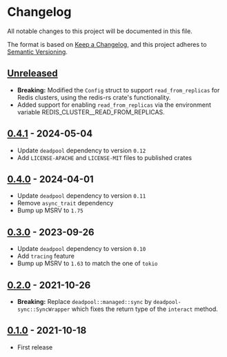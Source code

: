 # Changelog

All notable changes to this project will be documented in this file.

The format is based on [Keep a Changelog](https://keepachangelog.com/en/1.1.0/),
and this project adheres to [Semantic Versioning](https://semver.org/spec/v2.0.0.html).

<!-- next-header -->

## [Unreleased]

- __Breaking:__ Modified the `Config` struct to support `read_from_replicas` for Redis clusters, using the redis-rs crate's functionality.
- Added support for enabling `read_from_replicas` via the environment variable REDIS_CLUSTER__READ_FROM_REPLICAS.

## [0.4.1] - 2024-05-04

- Update `deadpool` dependency to version `0.12`
- Add `LICENSE-APACHE` and `LICENSE-MIT` files to published crates

## [0.4.0] - 2024-04-01

- Update `deadpool` dependency to version `0.11`
- Remove `async_trait` dependency
- Bump up MSRV to `1.75`

## [0.3.0] - 2023-09-26

- Update `deadpool` dependency to version `0.10`
- Add `tracing` feature
- Bump up MSRV to `1.63` to match the one of `tokio`

## [0.2.0] - 2021-10-26

- __Breaking:__ Replace `deadpool::managed::sync` by
  `deadpool-sync::SyncWrapper` which fixes the return type
  of the `interact` method.

## [0.1.0] - 2021-10-18

- First release

<!-- next-url -->
[Unreleased]: https://github.com/bikeshedder/deadpool/compare/deadpool-r2d2-v0.4.1...HEAD
[0.4.1]: https://github.com/bikeshedder/deadpool/compare/deadpool-r2d2-v0.4.0...deadpool-r2d2-v0.4.1
[0.4.0]: https://github.com/bikeshedder/deadpool/compare/deadpool-r2d2-v0.3.0...deadpool-r2d2-v0.4.0
[0.3.0]: https://github.com/bikeshedder/deadpool/compare/deadpool-r2d2-v0.2.0...deadpool-r2d2-v0.3.0
[0.2.0]: https://github.com/bikeshedder/deadpool/compare/deadpool-r2d2-v0.1.0...deadpool-r2d2-v0.2.0
[0.1.0]: https://github.com/bikeshedder/deadpool/releases/tag/deadpool-r2d2-v0.1.0
